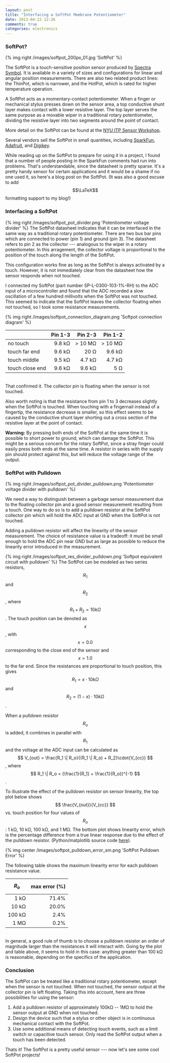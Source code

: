```yaml
---
layout: post
title: "Interfacing a SoftPot Membrane Potentiometer"
date: 2013-04-22 12:26
comments: true
categories: electronics
---
```


### SoftPot?
{% img right /images/softpot_200px_01.jpg 'SoftPot' %}

The SoftPot is a touch-sensitive position sensor produced by [Spectra Symbol](http://www.spectrasymbol.com/potentiometer/softpot).
It is available in a variety of sizes and configurations for linear and angular position measurements.
There are also two related product lines: the ThinPot, which is narrower, and the HotPot, which is rated for higher temperature operation.

A SoftPot acts as a momentary-contact potentiometer. 
When a finger or mechanical stylus presses down on the sensor area, a top conductive shunt layer makes contact with a lower resistive layer.
The top layer serves the same purpose as a movable wiper in a traditional rotary potentiometer, dividing the resistive layer into two segments around the point of contact. 

More detail on the SoftPot can be found at the [NYU ITP Sensor Workshop](http://itp.nyu.edu/physcomp/sensors/Reports/SoftPot).

Several vendors sell the SoftPot in small quantities, including [SparkFun](http://www.sparkfun.com), [Adafruit](http://www.adafruit.com/), and [Digikey](http://www.digikey.com/).

While reading up on the SoftPot to prepare for using it in a project, I found that a number of people posting in the SparkFun comments had run into problems.
That's understandable, since the datasheet is pretty sparse.
It's a pretty handy sensor for certain applications and it would be a shame if no one used it, so here's a blog post on the SoftPot. 
(It was also a good excuse to add $$\LaTeX$$ formatting support to my blog!) 

### Interfacing a SoftPot
{% img right /images/softpot_pot_divider.png 'Potentiometer voltage divider' %}
The SoftPot datasheet indicates that it can be interfaced in the same way as a traditional rotary potentiometer.
There are two bus bar pins which are connected to power (pin 1) and ground (pin 3). 
The datasheet refers to pin 2 as the collector --- analogous to the wiper in a rotary potentiometer.
In this arragement, the collector voltage is proportional to the position of the touch along the length of the SoftPot.

This configuration works fine as long as the SoftPot is always activated by a touch.
However, it is not immediately clear from the datasheet how the sensor responds when not touched.

I connected my SoftPot (part number SP-L-0300-103-1%-RH) to the ADC input of a microcontroller and found that the ADC recorded a slow oscillation of a few hundred millivolts when the SoftPot was not touched.
This seemed to indicate that the SoftPot leaves the collector floating when not touched, so I took some resistance measurements.

{% img right /images/softpot_connection_diagram.png 'Softpot connection diagram' %}

|                   | Pin 1-3 | Pin 2-3 | Pin 1-2 |
|:------------------|--------:|--------:|--------:| 
| no touch          | 9.8 kΩ | > 10 MΩ | > 10 MΩ | 
| touch far end     | 9.6 kΩ | 20 Ω | 9.6 kΩ | 
| touch middle      | 9.5 kΩ | 4.7 kΩ | 4.7 kΩ | 
| touch close end   | 9.6 kΩ | 9.6 kΩ | 5 Ω | 

<br>
That confirmed it. The collector pin is floating when the sensor is not touched.

Also worth noting is that the resistance from pin 1 to 3 decreases slightly when the SoftPot is touched. When touching with a fingernail instead of a fingertip, 
the resistance decrease is smaller, 
so this effect seems to be caused by the conductive shunt layer shorting out a cross section of the resistive layer at the point of contact.

**Warning:** By pressing both ends of the SoftPot at the same time it is possible to short power to ground, which can damage the SoftPot. 
This might be a serious concern for the rotary SoftPot, since a stray finger could easily press both ends at the same time.
A resistor in series with the supply pin should protect against this, but will reduce the voltage range of the output.

### SoftPot with Pulldown
{% img right /images/softpot_pot_divider_pulldown.png 'Potentiometer voltage divider with pulldown' %}

We need a way to distinguish between a garbage sensor measurement due to the floating collector pin and a good sensor measurement resulting from a touch.
One way to do so is to add a pulldown resistor at the SoftPot collector pin which will hold the ADC input at GND when the SoftPot is not touched.

Adding a pulldown resistor will affect the linearity of the sensor measurement.
The choice of resistance value is a tradeoff: 
it must be small enough to hold the ADC pin near GND but as large as possible to reduce the linearity error introduced in the measurement.

{% img right /images/softpot_res_divider_pulldown.png 'Softpot equivalent circuit with pulldown' %}
The SoftPot can be modeled as two series resistors, 
$$ R_1 $$ and $$ R_2 $$ , where  $$ R_1 + R_2 = 10kΩ $$.
The touch position can be denoted as $$ x $$, with $$ x = 0.0 $$ corresponding to the close end of the sensor and $$ x = 1.0 $$ to the far end.
Since the resistances are proportional to touch position, this gives $$ R_1 = x \cdot 10kΩ $$ and $$ R_2 = (1-x) \cdot 10kΩ $$.


When a pulldown resistor $$ R_o $$ is added, it combines in parallel with $$ R_1 $$ 
and the voltage at the ADC input can be calculated as 
$$ V_{out} = \frac{R_1 \| R_o}{(R_1 \| R_o) + R_2}\cdot{V_{cc}} $$,
where $$ R_1 \| R_o = (\frac{1}{R_1} + \frac{1}{R_o})^{-1} $$.

To illustrate the effect of the pulldown resistor on sensor linearity, 
the top plot below shows $$ \frac{V_{out}}{V_{cc}} $$ vs. touch position for four values of $$ R_o $$: 1 kΩ, 10 kΩ, 100 kΩ, and 1 MΩ.
The bottom plot shows linearity error, which is the percentage difference from a true linear response due to the effect of the pulldown resistor.
(Python/matplotlib source code [here](http://gist.github.com/qqrs/4107845)).

{% img center /images/softpot_pulldown_error_sm.png 'SoftPot Pulldown Error' %}

The following table shows the maximum linearity error for each pulldown resistance value. 

| $$ R_o $$  | max error (%)  
|-----------:|-----------:|
|  1 kΩ  | 71.4%
| 10 kΩ  | 20.0%
| 100 kΩ  |  2.4%
|  1 MΩ  |  0.2%

<br>
In general, a good rule of thumb is to choose a pulldown resistor an order of magnitude larger than the resistances it will interact with.
Going by the plot and table above, it seems to hold in this case:
anything greater than 100 kΩ is reasonable, depending on the specifics of the application.

### Conclusion
The SoftPot can be treated like a traditional rotary potentiometer, except when the sensor is not touched. 
When not touched, the sensor output at the collector pin is left floating.
Taking this into account, here are three possibilities for using the sensor:

1. Add a pulldown resistor of approximately 100kΩ -- 1MΩ to hold the sensor output at GND when not touched.
1. Design the device such that a stylus or other object is in continuous mechanical contact with the SoftPot.
1. Use some additional means of detecting touch events, such as a limit switch or capacitive touch sensor. Only read the SoftPot output when a touch has been detected.

Thats it! The SoftPot is a pretty useful sensor --- now let's see some cool SoftPot projects!
